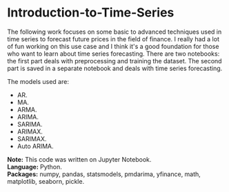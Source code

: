 # Introduction-to-Time-Series

The following work focuses on some basic to advanced techniques used in time series to forecast future prices in the field of finance. I really had a lot of fun working on this use case and I think it's a good foundation for those who want to learn about time series forecasting. There are two notebooks: the first part deals with preprocessing and training the dataset. The second part is saved in a separate notebook and deals with time series forecasting. 

The models used are:
- AR.
- MA.
- ARMA.
- ARIMA.
- SARIMA.
- ARIMAX.
- SARIMAX.
- Auto ARIMA.

**Note:** This code was written on Jupyter Notebook.  
**Language:** Python.  
**Packages:** numpy, pandas, statsmodels, pmdarima, yfinance, math, matplotlib, seaborn, pickle.

